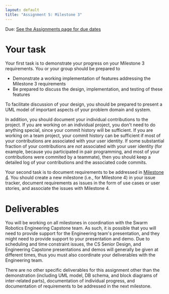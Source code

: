 ```yaml
---
layout: default
title: "Assignment 5: Milestone 3"
---
```


Due: [See the Assignments page for due dates](../assign/index.html)

# Your task

Your first task is to demonstrate your progress on your Milestone 3 requirements.  You or your group should be prepared to

* Demonstrate a working implementation of features addressing the Milestone 3 requirements
* Be prepared to discuss the design, implementation, and testing of these features

To facilitate discussion of your design, you should be prepared to present a UML model of important aspects of your problem domain and system.

In addition, you should document your individual contributions to the project.  If you are working on an individual project, you don't need to do anything special, since your commit history will be sufficient.  If you are working on a team project, your commit history can be sufficient if most of your contributions are associated with your user identity.  If some substantial fraction of your contributions are *not* associated with your user identity (for example, because you participated in pair programming, and most of your contributions were commited by a teammate), then you should keep a detailed log of your contributions and the associated code commits.

Your second task is to document requirements to be addressed in [Milestone 4](assign06.html).  You should create a new milestone (i.e., for Milestone 4) in your issue tracker, document requirements as issues in the form of use cases or user stories, and associate the issues with Milestone 4.


# Deliverables
You will be working on all milestones in coordination with the Swarm Robotics Engineering Capstone team.  As such, it is possible that you will need to provide support for the Engineering team's presentation, and they might need to provide support to your presentation and demo.  Due to scheduling and time constraint issues, the CS Senior Design, and Engineering Capstone presentations and demos will generally be given at different times, thus you must also coordinate your deliverables with the Engineering team.

There are no other specific deliverables for this assignment other than the demonstration (including UML model, DB schema, and block diagrams of inter-related parts), documentation of individual progress, and documentation of requirements to be addressed in the next milestone.

<!-- vim:set wrap: -->
<!-- vim:set linebreak: -->
<!-- vim:set nolist: -->
